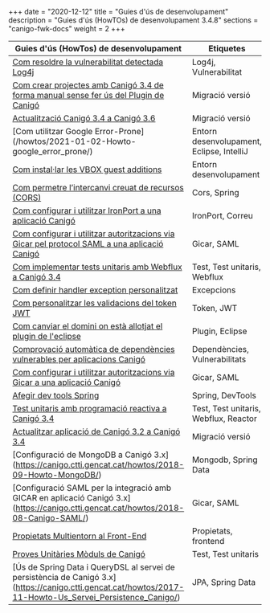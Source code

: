 +++
date        = "2020-12-12"
title       = "Guies d'ús de desenvolupament"
description = "Guies d'ús (HowTOs) de desenvolupament 3.4.8"
sections    = "canigo-fwk-docs"
weight      = 2
+++

| Guies d'ús (HowTos) de desenvolupament | Etiquetes  |
| ---    | --- |
| [Com resoldre la vulnerabilitat detectada Log4j](/howtos/2021-12-13-Howto-canigo-log4jshell/) | Log4j, Vulnerabilitat |
| [Com crear projectes amb Canigó 3.4 de forma manual sense fer ús del Plugin de Canigó](/howtos/2021-10-14-Howto-crear-projectes-canigo-3.4-manualment/)| Migració versió |
| [Actualització Canigó 3.4 a Canigó 3.6](/howtos/2021-10-Howto-Actualitzacio_Canigo3_4_Canigo3_6/)| Migració versió |
| [Com utilitzar Google Error-Prone] (/howtos/2021-01-02-Howto-google_error_prone/)| Entorn desenvolupament, Eclipse, IntelliJ |
| [Com instal·lar les VBOX guest additions](https://canigo.ctti.gencat.cat/howtos/2021-02-08-Howto-Instalar-guest-additions-entorn-desenvolupament-canigo/)| Entorn desenvolupament |
| [Com permetre l’intercanvi creuat de recursos (CORS)](https://canigo.ctti.gencat.cat/howtos/2021-01-02-Howto-spring_cors/)| Cors, Spring |
| [Com configurar i utilitzar IronPort a una aplicació Canigó](/howtos/2019-10-01-Howto-utilitzacio_IronPort_Canigo/) | IronPort, Correu |
| [Com configurar i utilitzar autoritzacions via Gicar pel protocol SAML a una aplicació Canigó](/howtos/2020-03-27-Howto-utilitzacio_autoritzacio_Gicar_SAML_Canigo/) | Gicar, SAML |
| [Com implementar tests unitaris amb Webflux a Canigó 3.4](/howtos/2019-07-24-Howto-Test_unitaris_webflux_canigo_3_4/) | Test, Test unitaris, Webflux |
| [Com definir handler exception personalitzat](/howtos/2020-10-08-Definir_handler_exception_personalitzat/) | Excepcions |
| [Com personalitzar les validacions del token JWT](/howtos/2020-09-30-Personalitzar_validacio_token_jwt/) | Token, JWT |
| [Com canviar el domini on està allotjat el plugin de l'eclipse](/howtos/2020-07-14-Howto_canvi_domini_plugin_eclipse/) | Plugin, Eclipse |
| [Comprovació automàtica de dependències vulnerables per aplicacions Canigó](/howtos/2019-08-13-Howto-Dependency-check/) | Dependències, Vulnerabilitats |
| [Com configurar i utilitzar autoritzacions via Gicar a una aplicació Canigó](/howtos/2019-10-25-Howto-utilitzacio_autoritzacio_Gicar_Canigo/) | Gicar, SAML |
| [Afegir dev tools Spring](/howtos/2019-04-Howto-afegir_dev_tools_spring/) | Spring, DevTools |
| [Test unitaris amb programació reactiva a Canigó 3.4](/howtos/2019-03-Howto-Test_unitaris_programacio_reactiva_canigo_3_4/) | Test, Test unitaris, Webflux, Reactor |
| [Actualitzar aplicació de Canigó 3.2 a Canigó 3.4](https://canigo.ctti.gencat.cat/howtos/2019-03-Howto-Actualitzacio_Canigo3_2_Canigo3_4/) | Migració versió |
| [Configuració de MongoDB a Canigó 3.x] (https://canigo.ctti.gencat.cat/howtos/2018-09-Howto-MongoDB/) | Mongodb, Spring Data |
| [Configuració SAML per la integració amb GICAR en aplicació Canigó 3.x] (https://canigo.ctti.gencat.cat/howtos/2018-08-Canigo-SAML/) | Gicar, SAML |
| [Propietats Multientorn al Front-End](https://canigo.ctti.gencat.cat/howtos/2018-04-howto-frontend-multientorn/) | Propietats, frontend|
| [Proves Unitàries Mòduls de Canigó](https://canigo.ctti.gencat.cat/howtos/2018-01-howto-test_jars_canigo/) | Test, Test unitaris |
| [Ús de Spring Data i QueryDSL al servei de persistència de Canigó 3.x] (https://canigo.ctti.gencat.cat/howtos/2017-11-Howto-Us_Servei_Persistence_Canigo/) | JPA, Spring Data |


